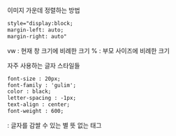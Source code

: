 이미지 가운데 정렬하는 방법
```html
style="display:block;
margin-left: auto; 
margin-right: auto"
```

vw : 현재 창 크기에 비례한 크기
% : 부모 사이즈에 비례한 크기

자주 사용하는 글자 스타일들
```html
font-size : 20px; 
font-family : 'gulim'; 
color : black; 
letter-spacing : -1px; 
text-align : center; 
font-weight : 600;
```

<span> : 글자를 감쌀 수 있는 별 뜻 없는 태그
